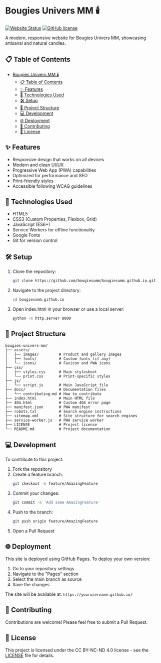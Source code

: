 # Bougies Univers MM 🕯️

[![Website Status](https://img.shields.io/website?url=https%3A%2F%2Fbougiesumm.github.io%2Fbougiesumm.github.io)](https://bougies.universmm.com)
[![GitHub license](https://img.shields.io/github/license/bougiesumm/bougiesumm.github.io)](https://github.com/bougiesumm/bougiesumm.github.io/blob/main/LICENSE)

A modern, responsive website for Bougies Univers MM, showcasing artisanal and natural candles.

## 📋 Table of Contents
- [Bougies Univers MM 🕯️](#bougies-univers-mm-️)
  - [📋 Table of Contents](#-table-of-contents)
  - [✨ Features](#-features)
  - [🚀 Technologies Used](#-technologies-used)
  - [🛠️ Setup](#️-setup)
  - [📁 Project Structure](#-project-structure)
  - [💻 Development](#-development)
  - [🌐 Deployment](#-deployment)
  - [🤝 Contributing](#-contributing)
  - [📄 License](#-license)

## ✨ Features
- Responsive design that works on all devices
- Modern and clean UI/UX
- Progressive Web App (PWA) capabilities
- Optimized for performance and SEO
- Print-friendly styles
- Accessible following WCAG guidelines

## 🚀 Technologies Used
- HTML5
- CSS3 (Custom Properties, Flexbox, Grid)
- JavaScript (ES6+)
- Service Workers for offline functionality
- Google Fonts
- Git for version control

## 🛠️ Setup
1. Clone the repository:
   ```bash
   git clone https://github.com/bougiesumm/bougiesumm.github.io.git
   ```
2. Navigate to the project directory:
   ```bash
   cd bougiesumm.github.io
   ```
3. Open index.html in your browser or use a local server:
   ```bash
   python -m http.server 8000
   ```

## 📁 Project Structure
```
bougies-univers-mm/
├── assets/
│   ├── images/         # Product and gallery images
│   ├── fonts/          # Custom fonts (if any)
│   └── icons/          # Favicon and PWA icons
├── css/
│   ├── styles.css      # Main stylesheet
│   └── print.css       # Print-specific styles
├── js/
│   └── script.js       # Main JavaScript file
├── docs/               # Documentation files
│   └── contributing.md # How to contribute
├── index.html          # Main HTML file
├── 404.html            # Custom 404 error page
├── manifest.json       # PWA manifest
├── robots.txt          # Search engine instructions
├── sitemap.xml         # Site structure for search engines
├── service-worker.js   # PWA service worker
├── LICENSE             # Project license
└── README.md           # Project documentation
```

## 💻 Development
To contribute to this project:

1. Fork the repository
2. Create a feature branch:
   ```bash
   git checkout -b feature/AmazingFeature
   ```
3. Commit your changes:
   ```bash
   git commit -m 'Add some AmazingFeature'
   ```
4. Push to the branch:
   ```bash
   git push origin feature/AmazingFeature
   ```
5. Open a Pull Request

## 🌐 Deployment
This site is deployed using GitHub Pages. To deploy your own version:

1. Go to your repository settings
2. Navigate to the "Pages" section
3. Select the main branch as source
4. Save the changes

The site will be available at: `https://yourusername.github.io/`

## 🤝 Contributing
Contributions are welcome! Please feel free to submit a Pull Request.

## 📄 License
This project is licensed under the CC BY-NC-ND 4.0 license - see the [LICENSE](LICENSE) file for details.